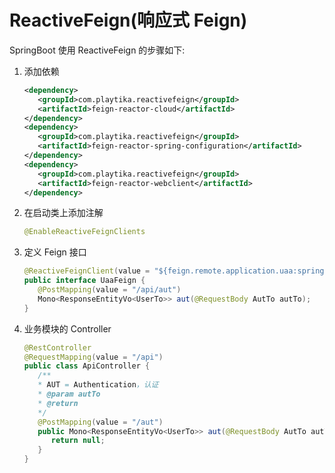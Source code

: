 # ReactiveFeign(响应式 Feign)

SpringBoot 使用 ReactiveFeign 的步骤如下:

1. 添加依赖
   ```xml
   <dependency>
      <groupId>com.playtika.reactivefeign</groupId>
      <artifactId>feign-reactor-cloud</artifactId>
   </dependency>
   <dependency>
      <groupId>com.playtika.reactivefeign</groupId>
      <artifactId>feign-reactor-spring-configuration</artifactId>
   </dependency>
   <dependency>
      <groupId>com.playtika.reactivefeign</groupId>
      <artifactId>feign-reactor-webclient</artifactId>
   </dependency>
   ```

2. 在启动类上添加注解
   ```java
   @EnableReactiveFeignClients
   ```

3. 定义 Feign 接口
   ```java
   @ReactiveFeignClient(value = "${feign.remote.application.uaa:spring-cloud-uaa}")
   public interface UaaFeign {
      @PostMapping(value = "/api/aut")
      Mono<ResponseEntityVo<UserTo>> aut(@RequestBody AutTo autTo);
   }
   ```

4. 业务模块的 Controller
   ```java
   @RestController
   @RequestMapping(value = "/api")
   public class ApiController {
      /**
      * AUT = Authentication，认证
      * @param autTo
      * @return
      */
      @PostMapping(value = "/aut")
      public Mono<ResponseEntityVo<UserTo>> aut(@RequestBody AutTo autTo) {
         return null;
      }
   }
   ```
